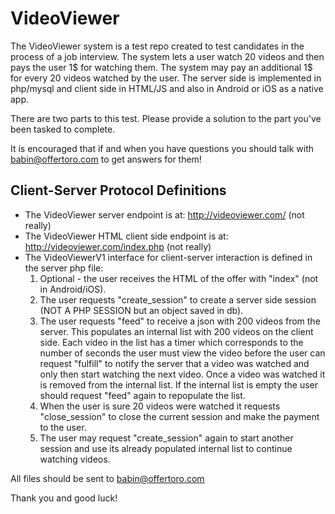 # VideoViewer

The VideoViewer system is a test repo created to test candidates in the process of a job interview.
The system lets a user watch 20 videos and then pays the user 1$ for watching them. The system may pay an additional 1$ for every 20 videos watched by the user.
The server side is implemented in php/mysql and client side in HTML/JS and also in Android or iOS as a native app.

There are two parts to this test. Please provide a solution to the part you've been tasked to complete.

It is encouraged that if and when you have questions you should talk with babin@offertoro.com to get answers for them!

## Client-Server Protocol Definitions
* The VideoViewer server endpoint is at: http://videoviewer.com/ (not really)
* The VideoViewer HTML client side endpoint is at: http://videoviewer.com/index.php (not really)
* The VideoViewerV1 interface for client-server interaction is defined in the server php file:
  1. Optional - the user receives the HTML of the offer with "index" (not in Android/iOS).
  2. The user requests "create_session" to create a server side session (NOT A PHP SESSION but an object saved in db).
  3. The user requests "feed" to receive a json with 200 videos from the server. This populates an internal list with 200 videos on the client side. Each video in the list has a timer which corresponds to the number of seconds the user must view the video before the user can request "fulfill" to notify the server that a video was watched and only then start watching the next video. Once a video was watched it is removed from the internal list. If the internal list is empty the user should request "feed" again to repopulate the list.
  4. When the user is sure 20 videos were watched it requests "close_session" to close the current session and make the payment to the user.
  5. The user may request "create_session" again to start another session and use its already populated internal list to continue watching videos.

All files should be sent to babin@offertoro.com

Thank you and good luck!
